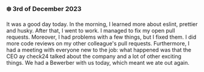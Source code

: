 ### ❄️ 3rd of December 2023

It was a good day today. In the morning, I learned more about eslint, prettier and husky. After that, I went to work. I managed to fix my open pull requests. Moreover, I had problems with a few things, but I fixed them. I did more code reviews on my other colleague's pull requests. Furthermore, I had a meeting with everyone new to the job: what happened was that the CEO ay check24 talked about the company and a lot of other exciting things. We had a Bewerber with us today, which meant we ate out again.
